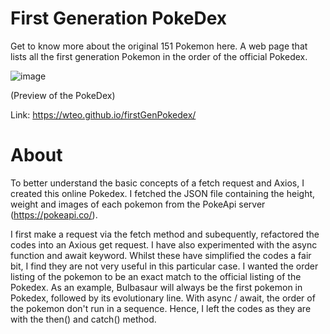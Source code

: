 # First Generation PokeDex

Get to know more about the original 151 Pokemon here. A web page that lists all the first generation Pokemon in the order of the official Pokedex.

![image](https://user-images.githubusercontent.com/87306585/152667362-258816e2-9e56-4c79-917d-5367a7e9cf2f.png)

(Preview of the PokeDex)


Link: https://wteo.github.io/firstGenPokedex/



# About

To better understand the basic concepts of a fetch request and Axios, I created this online Pokedex. I fetched the JSON file containing the height, weight and images of each pokemon from the PokeApi server (https://pokeapi.co/).

I first make a request via the fetch method and subequently, refactored the codes into an Axious get request. I have also experimented with the async function and await keyword. Whilst these have simplified the codes a fair bit, I find they are not very useful in this particular case. I wanted the order listing of the pokemon to be an exact match to the official listing of the Pokedex. As an example, Bulbasaur will always be the first pokemon in Pokedex, followed by its evolutionary line.  With async / await,  the order of the pokemon don't run in a sequence. Hence, I left the codes as they are with the then() and catch() method.
